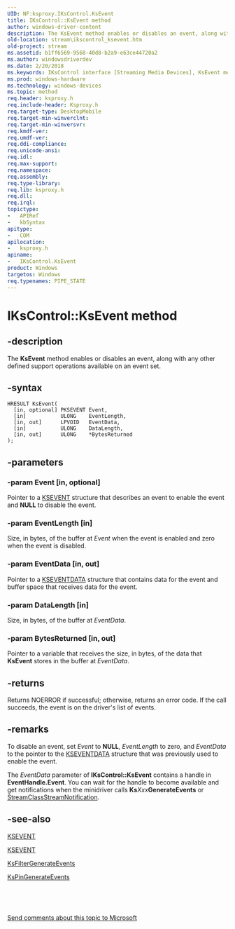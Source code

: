 ```yaml
---
UID: NF:ksproxy.IKsControl.KsEvent
title: IKsControl::KsEvent method
author: windows-driver-content
description: The KsEvent method enables or disables an event, along with any other defined support operations available on an event set.
old-location: stream\ikscontrol_ksevent.htm
old-project: stream
ms.assetid: b1ff6569-9568-40d8-b2a9-e63ce44720a2
ms.author: windowsdriverdev
ms.date: 2/20/2018
ms.keywords: IKsControl interface [Streaming Media Devices], KsEvent method, IKsControl, KsEvent, ksproxy/IKsControl::KsEvent, IKsControl::KsEvent, KsEvent method [Streaming Media Devices], ksproxy_d7ef7fda-b615-4aa9-8528-aa66de81da5b.xml, KsEvent method [Streaming Media Devices], IKsControl interface, stream.ikscontrol_ksevent
ms.prod: windows-hardware
ms.technology: windows-devices
ms.topic: method
req.header: ksproxy.h
req.include-header: Ksproxy.h
req.target-type: DesktopMobile
req.target-min-winverclnt: 
req.target-min-winversvr: 
req.kmdf-ver: 
req.umdf-ver: 
req.ddi-compliance: 
req.unicode-ansi: 
req.idl: 
req.max-support: 
req.namespace: 
req.assembly: 
req.type-library: 
req.lib: ksproxy.h
req.dll: 
req.irql: 
topictype:
-	APIRef
-	kbSyntax
apitype:
-	COM
apilocation:
-	ksproxy.h
apiname:
-	IKsControl.KsEvent
product: Windows
targetos: Windows
req.typenames: PIPE_STATE
---
```


# IKsControl::KsEvent method


## -description


The <b>KsEvent</b> method enables or disables an event, along with any other defined support operations available on an event set. 


## -syntax


````
HRESULT KsEvent(
  [in, optional] PKSEVENT Event,
  [in]           ULONG    EventLength,
  [in, out]      LPVOID   EventData,
  [in]           ULONG    DataLength,
  [in, out]      ULONG    *BytesReturned
);
````


## -parameters




### -param Event [in, optional]

Pointer to a <a href="..\ks\nf-ks-ikscontrol-ksevent.md">KSEVENT</a> structure that describes an event to enable the event and <b>NULL</b> to disable the event.


### -param EventLength [in]

Size, in bytes, of the buffer at <i>Event</i> when the event is enabled and zero when the event is disabled. 


### -param EventData [in, out]

Pointer to a <a href="..\ks\ns-ks-kseventdata.md">KSEVENTDATA</a> structure that contains data for the event and buffer space that receives data for the event. 


### -param DataLength [in]

Size, in bytes, of the buffer at <i>EventData</i>. 


### -param BytesReturned [in, out]

Pointer to a variable that receives the size, in bytes, of the data that <b>KsEvent</b> stores in the buffer at <i>EventData</i>. 


## -returns



Returns NOERROR if successful; otherwise, returns an error code. If the call succeeds, the event is on the driver's list of events.




## -remarks



To disable an event, set <i>Event</i> to <b>NULL</b>, <i>EventLength</i> to zero, and <i>EventData</i> to the pointer to the <a href="..\ks\ns-ks-kseventdata.md">KSEVENTDATA</a> structure that was previously used to enable the event.

The <i>EventData</i> parameter of <b>IKsControl::KsEvent</b> contains a handle in <b>EventHandle.Event</b>. You can wait for the handle to become available and get notifications when the minidriver calls <b>Ks</b><i>Xxx</i><b>GenerateEvents</b> or <a href="..\strmini\nf-strmini-streamclassstreamnotification.md">StreamClassStreamNotification</a>.




## -see-also

<a href="..\ks\nf-ks-ikscontrol-ksevent.md">KSEVENT</a>



<a href="..\ks\nf-ks-ikscontrol-ksevent.md">KSEVENT</a>



<a href="..\ks\nf-ks-ksfiltergenerateevents.md">KsFilterGenerateEvents</a>



<a href="..\ks\nf-ks-kspingenerateevents.md">KsPinGenerateEvents</a>



 

 

<a href="mailto:wsddocfb@microsoft.com?subject=Documentation%20feedback [stream\stream]:%20IKsControl::KsEvent method%20 RELEASE:%20(2/20/2018)&amp;body=%0A%0APRIVACY STATEMENT%0A%0AWe use your feedback to improve the documentation. We don't use your email address for any other purpose, and we'll remove your email address from our system after the issue that you're reporting is fixed. While we're working to fix this issue, we might send you an email message to ask for more info. Later, we might also send you an email message to let you know that we've addressed your feedback.%0A%0AFor more info about Microsoft's privacy policy, see http://privacy.microsoft.com/en-us/default.aspx." title="Send comments about this topic to Microsoft">Send comments about this topic to Microsoft</a>

